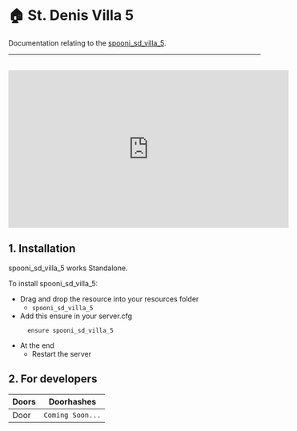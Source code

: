 # 🏠 St. Denis Villa 5 <Badge type="danger" text="IN WORK"/>
Documentation relating to the [spooni_sd_villa_5](https://spooni-shop.fragmentor.io/product/).

___
<br>
<iframe width="560" height="315" src="https://www.youtube.com/embed/" frameborder="0" allow="accelerometer; autoplay; clipboard-write; encrypted-media; gyroscope; picture-in-picture; web-share" allowfullscreen></iframe>

## 1. Installation
spooni_sd_villa_5 works Standalone.  

To install spooni_sd_villa_5:
- Drag and drop the resource into your resources folder
  - `spooni_sd_villa_5`
- Add this ensure in your server.cfg
  ```
    ensure spooni_sd_villa_5
  ```
- At the end
  - Restart the server

## 2. For developers
| Doors                     | Doorhashes
|---------------------------|----------------------------------------------------------------------------------|
| Door                      | `Coming Soon...`